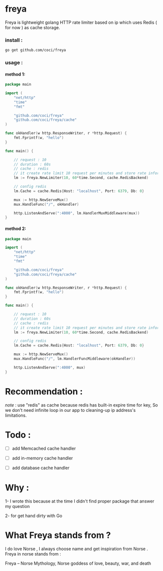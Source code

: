 # freya

Freya is lightweight golang HTTP rate limiter based on ip which uses Redis ( for now ) as cache storage.

### install :

```bash
go get github.com/coci/freya
```

### usage :

#### method 1:

```go
package main

import (
	"net/http"
	"time"
	"fmt"

	"github.com/coci/freya"
	"github.com/coci/freya/cache"
)

func okHandler(w http.ResponseWriter, r *http.Request) {
	fmt.Fprintf(w, "hello")
}

func main() {

	// request : 10
	// duration : 60s
	// cache : redis
	// it create rate limit 10 request per minutes and store rate information on redis
	lm := freya.NewLimiter(10, 60*time.Second, cache.RedisBackend)

	// config redis
	lm.Cache = cache.Redis{Host: "localhost", Port: 6379, Db: 0}

	mux := http.NewServeMux()
	mux.HandleFunc("/", okHandler)

	http.ListenAndServe(":4000", lm.HandlerMuxMiddleware(mux))
}

```

#### method 2:

```go
package main

import (
	"net/http"
	"time"
	"fmt"

	"github.com/coci/freya"
	"github.com/coci/freya/cache"
)

func okHandler(w http.ResponseWriter, r *http.Request) {
	fmt.Fprintf(w, "hello")
}

func main() {

	// request : 10
	// duration : 60s
	// cache : redis
	// it create rate limit 10 request per minutes and store rate information on redis
	lm := freya.NewLimiter(10, 60*time.Second, cache.RedisBackend)

	// config redis
	lm.Cache = cache.Redis{Host: "localhost", Port: 6379, Db: 0}

	mux := http.NewServeMux()
	mux.HandleFunc("/", lm.HandlerFuncMiddleware(okHandler))

	http.ListenAndServe(":4000", mux)
}

```

# Recommendation :

*note* : use "redis" as cache because redis has built-in expire time for key, So we don't need infinite loop in our app to
cleaning-up ip address's limitations.


# Todo :

- [ ] add Memcached cache handler

- [ ] add in-memory cache handler

- [ ] add database cache handler


# Why :

1- I wrote this because at the time I didn't find proper package that answer my question

2- for get hand dirty with Go


# What Freya stands from ?

I do love Norse , I always choose name and get inspiration from Norse . Freya in norse stands from :

Freya – Norse Mythology, Norse goddess of love, beauty, war, and death
